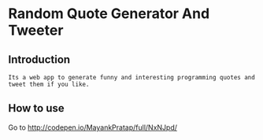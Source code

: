 # Random Quote Generator And Tweeter

## Introduction
   
    Its a web app to generate funny and interesting programming quotes and tweet them if you like.


## How to use

   Go to http://codepen.io/MayankPratap/full/NxNJpd/
   
